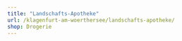 ```yaml
---
title: "Landschafts-Apotheke"
url: /klagenfurt-am-woerthersee/landschafts-apotheke/
shop: Drogerie
---
```

